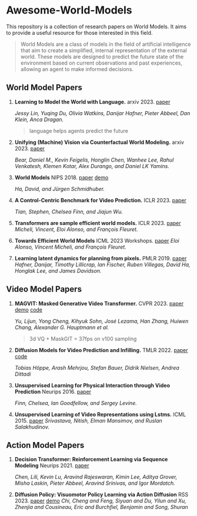 # Awesome-World-Models
This repository is a collection of research papers on World Models. It aims to provide a useful resource for those interested in this field.

>World Models are a class of models in the field of artificial intelligence that aim to create a simplified, internal representation of the external world. These models are designed to predict the future state of the environment based on current observations and past experiences, allowing an agent to make informed decisions.

## World Model Papers
1. **Learning to Model the World with Language.** arxiv 2023. [paper](https://arxiv.org/pdf/2308.01399.pdf)

    *Jessy Lin, Yuqing Du, Olivia Watkins, Danijar Hafner, Pieter Abbeel, Dan Klein, Anca Dragan.*

   >language helps agents predict the future

2. **Unifying (Machine) Vision via Counterfactual World Modeling.** arxiv 2023. [paper](https://arxiv.org/pdf/2306.01828.pdf)

    *Bear, Daniel M., Kevin Feigelis, Honglin Chen, Wanhee Lee, Rahul Venkatesh, Klemen Kotar, Alex Durango, and Daniel LK Yamins.*

3. **World Models** NIPS 2018. [paper](https://arxiv.org/pdf/1803.10122.pdf) [demo](https://worldmodels.github.io/)

    *Ha, David, and Jürgen Schmidhuber.*

4. **A Control-Centric Benchmark for Video Prediction.** ICLR 2023. [paper](https://arxiv.org/pdf/2304.13723.pdf)

    *Tian, Stephen, Chelsea Finn, and Jiajun Wu.*

5. **Transformers are sample efficient world models.** ICLR 2023. [paper](https://arxiv.org/pdf/2209.00588.pdf)
    *Micheli, Vincent, Eloi Alonso, and François Fleuret.*

6. **Towards Efficient World Models** ICML 2023 Workshops. [paper](https://openreview.net/pdf?id=o8IDoZggqO)
    *Eloi Alonso, Vincent Micheli, and François Fleuret.*

7. **Learning latent dynamics for planning from pixels.** PMLR 2019. [paper](https://arxiv.org/pdf/1811.04551.pdf)
   *Hafner, Danijar, Timothy Lillicrap, Ian Fischer, Ruben Villegas, David Ha, Honglak Lee, and James Davidson.*
   
## Video Model Papers
1. **MAGVIT: Masked Generative Video Transformer.** CVPR 2023. [paper](https://arxiv.org/pdf/2212.05199.pdf) [demo](https://magvit.cs.cmu.edu/) [code](https://github.com/google-research/magvit)

   *Yu, Lijun, Yong Cheng, Kihyuk Sohn, José Lezama, Han Zhang, Huiwen Chang, Alexander G. Hauptmann et al.*

   >3d VQ + MaskGIT = 37fps on v100 sampling
   

2. **Diffusion Models for Video Prediction and Infilling.** TMLR 2022. [paper](https://arxiv.org/pdf/2206.07696.pdf)   [code](https://github.com/Tobi-r9/RaMViD)

   *Tobias Höppe, Arash Mehrjou, Stefan Bauer, Didrik Nielsen, Andrea Dittadi*

3. **Unsupervised Learning for Physical Interaction through Video Prediction** Neurips 2016. [paper](https://proceedings.neurips.cc/paper_files/paper/2016/file/d9d4f495e875a2e075a1a4a6e1b9770f-Paper.pdf)

   *Finn, Chelsea, Ian Goodfellow, and Sergey Levine.*

4. **Unsupervised Learning of Video Representations using Lstms.** ICML 2015. [paper](https://arxiv.org/pdf/1502.04681v3.pdf)
   *Srivastava, Nitish, Elman Mansimov, and Ruslan Salakhudinov.*


## Action Model Papers
1. **Decision Transformer: Reinforcement Learning via Sequence Modeling** Neurips 2021. [paper](https://arxiv.org/pdf/2106.01345.pdf)

   *Chen, Lili, Kevin Lu, Aravind Rajeswaran, Kimin Lee, Aditya Grover, Misha Laskin, Pieter Abbeel, Aravind Srinivas, and Igor Mordatch.*


2. **Diffusion Policy: Visuomotor Policy Learning via Action Diffusion** RSS 2023. [paper](https://arxiv.org/pdf/2303.04137.pdf) [demo](https://diffusion-policy.cs.columbia.edu/)
   *Chi, Cheng and Feng, Siyuan and Du, Yilun and Xu, Zhenjia and Cousineau, Eric and Burchfiel, Benjamin and Song, Shuran*





